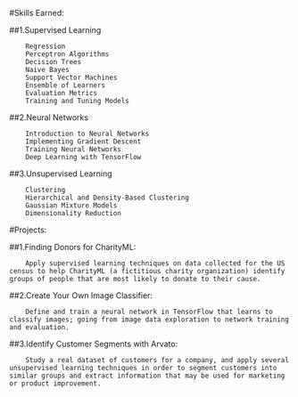 #Skills Earned:


##1.Supervised Learning


        Regression
        Perceptron Algorithms
        Decision Trees
        Naive Bayes
        Support Vector Machines
        Ensemble of Learners
        Evaluation Metrics
        Training and Tuning Models


##2.Neural Networks

        Introduction to Neural Networks
        Implementing Gradient Descent
        Training Neural Networks
        Deep Learning with TensorFlow
        
##3.Unsupervised Learning

        Clustering
        Hierarchical and Density-Based Clustering
        Gaussian Mixture Models
        Dimensionality Reduction
        
#Projects:

##1.Finding Donors for CharityML:

        Apply supervised learning techniques on data collected for the US census to help CharityML (a fictitious charity organization) identify groups of people that are most likely to donate to their cause.

##2.Create Your Own Image Classifier:

        Define and train a neural network in TensorFlow that learns to classify images; going from image data exploration to network training and evaluation.

##3.Identify Customer Segments with Arvato:

        Study a real dataset of customers for a company, and apply several unsupervised learning techniques in order to segment customers into similar groups and extract information that may be used for marketing or product improvement.
